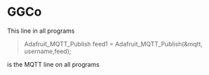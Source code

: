 # GGCo

This line in all programs 
> Adafruit_MQTT_Publish feed1 = Adafruit_MQTT_Publish(&mqtt, username,feed);

is the MQTT line on all programs
